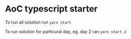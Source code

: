 # AoC typescript starter

To run all solution run `yarn start`

To run solution for particural day, eg. day 2 ran `yarn start 2`
